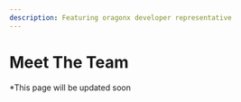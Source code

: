 ```yaml
---
description: Featuring oragonx developer representative
---
```


# Meet The Team

\*This page will be updated soon
